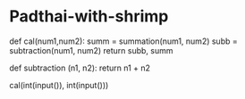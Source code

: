 # Padthai-with-shrimp
def cal(num1,num2):
	summ = summation(num1, num2)
	subb = subtraction(num1, num2)
	return subb, summ

def subtraction (n1, n2):
	return n1 + n2

cal(int(input()), int(input()))